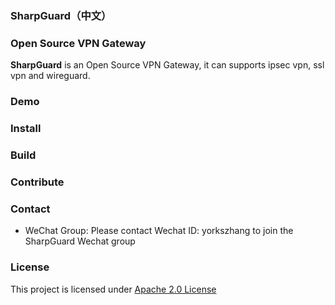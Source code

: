 ### SharpGuard（中文）

### Open Source VPN Gateway

**SharpGuard** is an Open Source VPN Gateway, it can supports ipsec vpn, ssl vpn and wireguard.

### Demo

### Install

### Build


### Contribute

### Contact
* WeChat Group: Please contact Wechat ID: yorkszhang to join the SharpGuard Wechat group

### License

This project is licensed under [Apache 2.0 License]()

